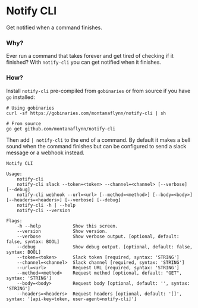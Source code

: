 # Notify CLI

Get notified when a command finishes.

### Why?

Ever run a command that takes forever and get tired of checking if it finished? With `notify-cli` you can get notified when it finishes.

### How?

Install `notify-cli` pre-compiled from `gobinaries` or from source if you have `go` installed:

```
# Using gobinaries
curl -sf https://gobinaries.com/montanaflynn/notify-cli | sh

# From source
go get github.com/montanaflynn/notify-cli
```

Then add `| notify-cli` to the end of a command. By default it makes a bell sound when the command finishes but can be configured to send a slack message or a webhook instead.

```
Notify CLI

Usage:
	notify-cli
	notify-cli slack --token=<token> --channel=<channel> [--verbose] [--debug]
	notify-cli webhook --url=<url> [--method=<method>] [--body=<body>] [--headers=<headers>] [--verbose] [--debug]
	notify-cli -h | --help
	notify-cli --version

Flags:
	-h --help            Show this screen.
	--version            Show version.
	--verbose            Show verbose output. [optional, default: false, syntax: BOOL]
	--debug              Show debug output. [optional, default: false, syntax: BOOL]
	--token=<token>      Slack token [required, syntax: 'STRING']
	--channel=<channel>  Slack channel [required, syntax: 'STRING']
	--url=<url>          Request URL [required, syntax: 'STRING']
	--method=<method>    Request method [optional, default: "GET", syntax: 'STRING']
	--body=<body>        Request body [optional, default: '', syntax: 'STRING']
	--headers=<headers>  Request headers [optional, default: '[]', syntax: '[api-key=token, user-agent=notify-cli]']
```